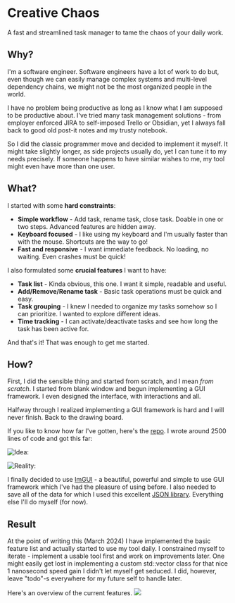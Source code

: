 # Creative Chaos
A fast and streamlined task manager to tame the chaos of your daily work.

## Why?
I'm a software engineer. Software engineers have a lot of work to do but, even though we can easily manage complex systems and multi-level dependency chains, we might not be the most organized people in the world.

I have no problem being productive as long as I know what I am supposed to be productive about. I've tried many task management solutions - from employer enforced JIRA to self-imposed Trello or Obsidian, yet I always fall back to good old post-it notes and my trusty notebook.

So I did the classic programmer move and decided to implement it myself. It might take slightly longer, as side projects usually do,  yet I can tune it to my needs precisely. If someone happens to have similar wishes to me, my tool might even have more than one user.

## What?
I started with some **hard constraints**:
* **Simple workflow** - Add task, rename task, close task. Doable in one or two steps. Advanced features are hidden away.
* **Keyboard focused** - I like using my keyboard and I'm usually faster than with the mouse. Shortcuts are the way to go!
* **Fast and responsive** - I want immediate feedback. No loading, no waiting. Even crashes must be quick!

I also formulated some **crucial features** I want to have:
* **Task list** - Kinda obvious, this one. I want it simple, readable and useful.
* **Add/Remove/Rename task** - Basic task operations must be quick and easy.
* **Task grouping** - I knew I needed to organize my tasks somehow so I can prioritize. I wanted to explore different ideas. 
* **Time tracking** - I can activate/deactivate tasks and see how long the task has been active for.

And that's it! That was enough to get me started.

## How?
First, I did the sensible thing and started from scratch, and I mean *from scratch*. I started from blank window and begun implementing a GUI framework. I even designed the interface, with interactions and all. 

Halfway through I realized implementing a GUI framework is hard and I will never finish. Back to the drawing board.

If you like to know how far I've gotten, here's the [repo](https://github.com/pfs5/TaskOrganizer). I wrote around 2500 lines of code and got this far:

![Idea:](https://github.com/pfs5/CreativeChaos/assets/14861165/6dd30943-4873-414f-b153-cd93a4404d74)

![Reality:](https://github.com/pfs5/CreativeChaos/assets/14861165/259a28fe-9cfb-4fd5-a7e6-59d8d46e5a81)


I finally decided to use [ImGUI](https://github.com/ocornut/imgui/releases) - a beautiful, powerful and simple to use GUI framework which I've had the pleasure of using before. I also needed to save all of the data for which I used this excellent [JSON library](https://github.com/nlohmann/json). Everything else I'll do myself (for now).

## Result
At the point of writing this (March 2024) I have implemented the basic feature list and actually started to use my tool daily. I constrained myself to iterate - implement a usable tool first and work on improvements later. One might easily get lost in implementing a custom std::vector class for that nice 1 nanosecond speed gain I didn't let myself get seduced. I did, however, leave "todo"-s everywhere for my future self to handle later.

Here's an overview of the current features.
![](https://github.com/pfs5/CreativeChaos/blob/master/README/ft-overview.gif)
